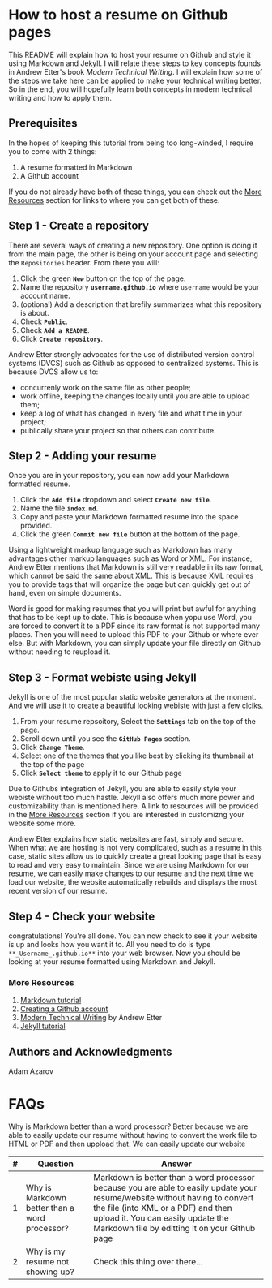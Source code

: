 # How to host a resume on Github pages

This README will explain how to host your resume on Github and style it using Markdown and Jekyll. I will relate these steps to key concepts founds in Andrew Etter's book _Modern Technical Writing_. I will explain how some of the steps we take here can be applied to make your technical writing better. So in the end, you will hopefully learn both concepts in modern technical writing and how to apply them.

## Prerequisites

In the hopes of keeping this tutorial from being too long-winded, I require you to come with 2 things:

1. A resume formatted in Markdown
2. A Github account

If you do not already have both of these things, you can check out the [More Resources](#More-Resources) section for links to where you can get both of these.

## Step 1 - Create a repository

There are several ways of creating a new repository. One option is doing it from the main page, the other is being on your account page and selecting the `Repositories` header. From there you will:

1. Click the green **`New`** button on the top of the page.
2. Name the repository **`username.github.io`** where `username` would be your account name.
3. (optional) Add a description that brefily summarizes what this repository is about.
4. Check **`Public`**.
5. Check **`Add a README`**.
6. Click **`Create repository`**.

Andrew Etter strongly advocates for the use of distributed version control systems (DVCS) such as Github as opposed to centralized systems. This is because DVCS allow us to:

* concurrenly work on the same file as other people;
* work offline, keeping the changes locally until you are able to upload them;
* keep a log of what has changed in every file and what time in your project;
* publically share your project so that others can contribute.

## Step 2 - Adding your resume

Once you are in your repository, you can now add your Markdown formatted resume.

1. Click the **`Add file`** dropdown and select **`Create new file`**.
2. Name the file **`index.md`**.
3. Copy and paste your Markdown formatted resume into the space provided.
4. Click the green **`Commit new file`** button at the bottom of the page.

Using a lightweight markup language such as Markdown has many advantages other markup languages such as Word or XML. For instance, Andrew Etter mentions that Markdown is still very readable in its raw format, which cannot be said the same about XML. This is because XML requires you to provide tags that will organize the page but can quickly get out of hand, even on simple documents.

Word is good for making resumes that you will print but awful for anything that has to be kept up to date. This is because when yopu use Word, you are forced to convert it to a PDF since its raw format is not supported many places. Then you will need to upload this PDF to your Github or where ever else. But with Markdown, you can simply update your file directly on Github without needing to reupload it.

## Step 3 - Format webiste using Jekyll

Jekyll is one of the most popular static website generators at the moment. And we will use it to create a beautiful looking webiste with just a few clciks.

1. From your resume repsoitory, Select the **`Settings`** tab on the top of the page.
2. Scroll down until you see the **`GitHub Pages`** section.
3. Click **`Change Theme`**.
4. Select one of the themes that you like best by clicking its thumbnail at the top of the page
5. Click **`Select theme`** to apply it to our Github page

Due to Githubs integration of Jekyll, you are able to easily style your webiste without too much hastle. Jekyll also offers much more power and customizability than is mentioned here. A link to resources will be provided in the [More Resources](#More-Resources) section if you are interested in customizng your website some more.

Andrew Etter explains how static websites are fast, simply and secure. When what we are hosting is not very complicated, such as a resume in this case, static sites allow us to quickly create a great looking page that is easy to read and very easy to maintain. Since we are using Markdown for our resume, we can easily make changes to our resume and the next time we load our website, the website automatically rebuilds and displays the most recent version of our resume.

## Step 4 - Check your website
congratulations! You're all done. You can now check to see it your website is up and looks how you want it to. All you need to do is type `**_Username_.github.io**` into your web browser. Now you should be looking at your resume formatted using Markdown and Jekyll.

### More Resources

1. [Markdown tutorial](https://www.markdowntutorial.com/)
2. [Creating a Github account](https://github.com/join)
3. [Modern Technical Writing](https://www.amazon.ca/Modern-Technical-Writing-Introduction-Documentation-ebook/dp/B01A2QL9SS) by Andrew Etter
4. [Jekyll tutorial](https://www.youtube.com/watch?v=T1itpPvFWHI)

## Authors and Acknowledgments

Adam Azarov

# FAQs

Why is Markdown better than a word processor?
Better because we are able to easily update our resume without having to convert the work file to HTML or PDF and then uppload that. We can easily update our website

| # | Question | Answer |
|---|---|---|
| 1 | Why is Markdown better than a word processor? | Markdown is better than a word processor because you are able to easily update your resume/website without having to convert the file (into XML or a PDF) and then upload it. You can easily update the Markdown file by editting it on your Github page |
| 2 | Why is my resume not showing up? | Check this thing over there... |
